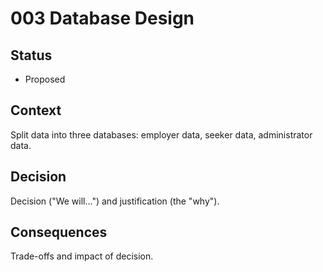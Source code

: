 # 003 Database Design

## Status

- Proposed

## Context

Split data into three databases: employer data, seeker data, administrator data.

## Decision

Decision ("We will...") and justification (the "why").

## Consequences

Trade-offs and impact of decision.
